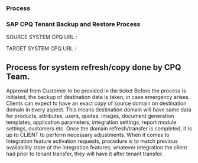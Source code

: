 ### Process






### SAP CPQ Tenant Backup and Restore Process

SOURCE SYSTEM
CPQ URL : 


TARGET SYSTEM
CPQ URL : 

## Process for system refresh/copy done by CPQ Team.

Approval from Customer to be provided in the ticket
Before the process is initiated, the backup of destination data is taken, in case emergency arises. 
Clients can expect to have an exact copy of source domain on destination domain in every aspect. This means destination domain will have same data for products, attributes, users, quotes, images, document generation templates, application parameters, integration settings, report module settings, customers etc. Once the domain refresh/transfer is completed, it is up to CLIENT to perform necessary adjustments.
When it comes to Integration feature activation requests, procedure is to match previous availability state of the integration features; whatever integration the client had prior to tenant transfer, they will have it after tenant transfer.
